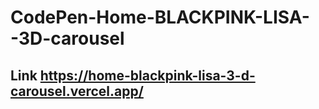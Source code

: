 # CodePen-Home-BLACKPINK-LISA--3D-carousel

## Link https://home-blackpink-lisa-3-d-carousel.vercel.app/
